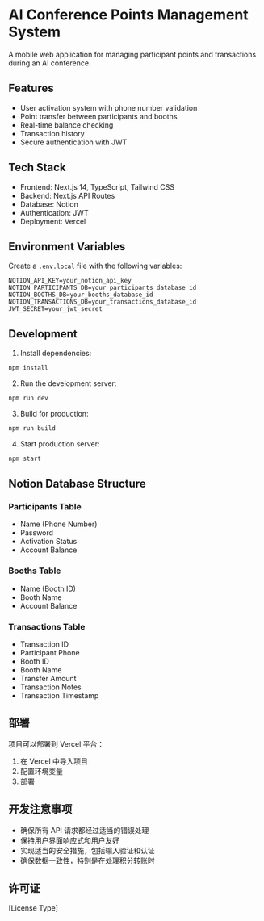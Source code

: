 # AI Conference Points Management System

A mobile web application for managing participant points and transactions during an AI conference.

## Features

- User activation system with phone number validation
- Point transfer between participants and booths
- Real-time balance checking
- Transaction history
- Secure authentication with JWT

## Tech Stack

- Frontend: Next.js 14, TypeScript, Tailwind CSS
- Backend: Next.js API Routes
- Database: Notion
- Authentication: JWT
- Deployment: Vercel

## Environment Variables

Create a `.env.local` file with the following variables:

```env
NOTION_API_KEY=your_notion_api_key
NOTION_PARTICIPANTS_DB=your_participants_database_id
NOTION_BOOTHS_DB=your_booths_database_id
NOTION_TRANSACTIONS_DB=your_transactions_database_id
JWT_SECRET=your_jwt_secret
```

## Development

1. Install dependencies:
```bash
npm install
```

2. Run the development server:
```bash
npm run dev
```

3. Build for production:
```bash
npm run build
```

4. Start production server:
```bash
npm start
```

## Notion Database Structure

### Participants Table
- Name (Phone Number)
- Password
- Activation Status
- Account Balance

### Booths Table
- Name (Booth ID)
- Booth Name
- Account Balance

### Transactions Table
- Transaction ID
- Participant Phone
- Booth ID
- Booth Name
- Transfer Amount
- Transaction Notes
- Transaction Timestamp

## 部署

项目可以部署到 Vercel 平台：

1. 在 Vercel 中导入项目
2. 配置环境变量
3. 部署

## 开发注意事项

- 确保所有 API 请求都经过适当的错误处理
- 保持用户界面响应式和用户友好
- 实现适当的安全措施，包括输入验证和认证
- 确保数据一致性，特别是在处理积分转账时

## 许可证

[License Type]
